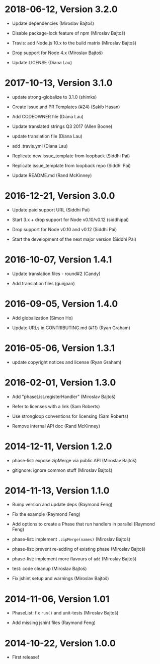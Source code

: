 2018-06-12, Version 3.2.0
=========================

 * Update dependencies (Miroslav Bajtoš)

 * Disable package-lock feature of npm (Miroslav Bajtoš)

 * Travis: add Node.js 10.x to the build matrix (Miroslav Bajtoš)

 * Drop support for Node 4.x (Miroslav Bajtoš)

 * Update LICENSE (Diana Lau)


2017-10-13, Version 3.1.0
=========================

 * update strong-globalize to 3.1.0 (shimks)

 * Create Issue and PR Templates (#24) (Sakib Hasan)

 * Add CODEOWNER file (Diana Lau)

 * Update translated strings Q3 2017 (Allen Boone)

 * update translation file (Diana Lau)

 * add .travis.yml (Diana Lau)

 * Replicate new issue_template from loopback (Siddhi Pai)

 * Replicate issue_template from loopback repo (Siddhi Pai)

 * Update README.md (Rand McKinney)


2016-12-21, Version 3.0.0
=========================

 * Update paid support URL (Siddhi Pai)

 * Start 3.x + drop support for Node v0.10/v0.12 (siddhipai)

 * Drop support for Node v0.10 and v0.12 (Siddhi Pai)

 * Start the development of the next major version (Siddhi Pai)


2016-10-07, Version 1.4.1
=========================

 * Update translation files - round#2 (Candy)

 * Add translation files (gunjpan)


2016-09-05, Version 1.4.0
=========================

 * Add globalization (Simon Ho)

 * Update URLs in CONTRIBUTING.md (#11) (Ryan Graham)


2016-05-06, Version 1.3.1
=========================

 * update copyright notices and license (Ryan Graham)


2016-02-01, Version 1.3.0
=========================

 * Add "phaseList.registerHandler" (Miroslav Bajtoš)

 * Refer to licenses with a link (Sam Roberts)

 * Use strongloop conventions for licensing (Sam Roberts)

 * Remove internal API doc (Rand McKinney)


2014-12-11, Version 1.2.0
=========================

 * phase-list: expose zipMerge via public API (Miroslav Bajtoš)

 * gitignore: ignore common stuff (Miroslav Bajtoš)


2014-11-13, Version 1.1.0
=========================

 * Bump version and update deps (Raymond Feng)

 * Fix the example (Raymond Feng)

 * Add options to create a Phase that run handlers in parallel (Raymond Feng)

 * phase-list: implement `.zipMerge(names)` (Miroslav Bajtoš)

 * phase-list: prevent re-adding of existing phase (Miroslav Bajtoš)

 * phase-list: implement more flavours of `add` (Miroslav Bajtoš)

 * test: code cleanup (Miroslav Bajtoš)

 * Fix jshint setup and warnings (Miroslav Bajtoš)


2014-11-06, Version 1.01
========================

 * PhaseList: fix `run()` and unit-tests (Miroslav Bajtoš)

 * Add missing jshint files (Raymond Feng)


2014-10-22, Version 1.0.0
=========================

 * First release!
